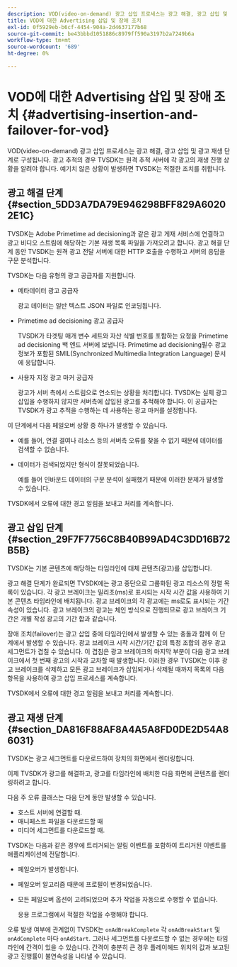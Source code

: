 ```yaml
---
description: VOD(video-on-demand) 광고 삽입 프로세스는 광고 해결, 광고 삽입 및 광고 재생 단계로 구성됩니다. 광고 추적의 경우 TVSDK는 원격 추적 서버에 각 광고의 재생 진행 상황을 알려야 합니다. 예기치 않은 상황이 발생하면 TVSDK는 적절한 조치를 취합니다.
title: VOD에 대한 Advertising 삽입 및 장애 조치
exl-id: 0f5929eb-b6cf-4454-904a-2d4637177b68
source-git-commit: be43bbbd1051886c8979ff590a3197b2a7249b6a
workflow-type: tm+mt
source-wordcount: '689'
ht-degree: 0%

---
```


# VOD에 대한 Advertising 삽입 및 장애 조치 {#advertising-insertion-and-failover-for-vod}

VOD(video-on-demand) 광고 삽입 프로세스는 광고 해결, 광고 삽입 및 광고 재생 단계로 구성됩니다. 광고 추적의 경우 TVSDK는 원격 추적 서버에 각 광고의 재생 진행 상황을 알려야 합니다. 예기치 않은 상황이 발생하면 TVSDK는 적절한 조치를 취합니다.

## 광고 해결 단계 {#section_5DD3A7DA79E946298BFF829A60202E1C}

TVSDK는 Adobe Primetime ad decisioning과 같은 광고 게재 서비스에 연결하고 광고 비디오 스트림에 해당하는 기본 재생 목록 파일을 가져오려고 합니다. 광고 해결 단계 동안 TVSDK는 원격 광고 전달 서버에 대한 HTTP 호출을 수행하고 서버의 응답을 구문 분석합니다.

TVSDK는 다음 유형의 광고 공급자를 지원합니다.

* 메타데이터 광고 공급자

   광고 데이터는 일반 텍스트 JSON 파일로 인코딩됩니다.
* Primetime ad decisioning 광고 공급자

   TVSDK가 타겟팅 매개 변수 세트와 자산 식별 번호를 포함하는 요청을 Primetime ad decisioning 백 엔드 서버에 보냅니다. Primetime ad decisioning필수 광고 정보가 포함된 SMIL(Synchronized Multimedia Integration Language) 문서에 응답합니다.
* 사용자 지정 광고 마커 공급자

   광고가 서버 측에서 스트림으로 연소되는 상황을 처리합니다. TVSDK는 실제 광고 삽입을 수행하지 않지만 서버측에 삽입된 광고를 추적해야 합니다. 이 공급자는 TVSDK가 광고 추적을 수행하는 데 사용하는 광고 마커를 설정합니다.

이 단계에서 다음 페일오버 상황 중 하나가 발생할 수 있습니다.

* 예를 들어, 연결 결여나 리소스 등의 서버측 오류를 찾을 수 없기 때문에 데이터를 검색할 수 없습니다.
* 데이터가 검색되었지만 형식이 잘못되었습니다.

   예를 들어 인바운드 데이터의 구문 분석이 실패했기 때문에 이러한 문제가 발생할 수 있습니다.

TVSDK에서 오류에 대한 경고 알림을 보내고 처리를 계속합니다.

## 광고 삽입 단계 {#section_29F7F7756C8B40B99AD4C3DD16B72B5B}

TVSDK는 기본 콘텐츠에 해당하는 타임라인에 대체 콘텐츠(광고)를 삽입합니다.

광고 해결 단계가 완료되면 TVSDK에는 광고 중단으로 그룹화된 광고 리소스의 정렬 목록이 있습니다. 각 광고 브레이크는 밀리초(ms)로 표시되는 시작 시간 값을 사용하여 기본 콘텐츠 타임라인에 배치됩니다. 광고 브레이크의 각 광고에는 ms로도 표시되는 기간 속성이 있습니다. 광고 브레이크의 광고는 체인 방식으로 진행되므로 광고 브레이크 기간은 개별 작성 광고의 기간 합과 같습니다.

장애 조치(failover)는 광고 삽입 중에 타임라인에서 발생할 수 있는 충돌과 함께 이 단계에서 발생할 수 있습니다. 광고 브레이크 시작 시간/기간 값의 특정 조합의 경우 광고 세그먼트가 겹칠 수 있습니다. 이 겹침은 광고 브레이크의 마지막 부분이 다음 광고 브레이크에서 첫 번째 광고의 시작과 교차할 때 발생합니다. 이러한 경우 TVSDK는 이후 광고 브레이크를 삭제하고 모든 광고 브레이크가 삽입되거나 삭제될 때까지 목록의 다음 항목을 사용하여 광고 삽입 프로세스를 계속합니다.

TVSDK에서 오류에 대한 경고 알림을 보내고 처리를 계속합니다.

## 광고 재생 단계 {#section_DA816F88AF8A4A5A8FD0DE2D54A86031}

TVSDK는 광고 세그먼트를 다운로드하여 장치의 화면에서 렌더링합니다.

이제 TVSDK가 광고를 해결하고, 광고를 타임라인에 배치한 다음 화면에 콘텐츠를 렌더링하려고 합니다.

다음 주 오류 클래스는 다음 단계 동안 발생할 수 있습니다.

* 호스트 서버에 연결할 때.
* 매니페스트 파일을 다운로드할 때
* 미디어 세그먼트를 다운로드할 때.

TVSDK는 다음과 같은 경우에 트리거되는 알림 이벤트를 포함하여 트리거된 이벤트를 애플리케이션에 전달합니다.

* 페일오버가 발생합니다.
* 페일오버 알고리즘 때문에 프로필이 변경되었습니다.
* 모든 페일오버 옵션이 고려되었으며 추가 작업을 자동으로 수행할 수 없습니다.

   응용 프로그램에서 적절한 작업을 수행해야 합니다.

오류 발생 여부에 관계없이 TVSDK는 `onAdBreakComplete` 각 `onAdBreakStart` 및 `onAdComplete` 마다 `onAdStart`. 그러나 세그먼트를 다운로드할 수 없는 경우에는 타임라인에 간격이 있을 수 있습니다. 간격이 충분히 큰 경우 플레이헤드 위치의 값과 보고된 광고 진행률이 불연속성을 나타낼 수 있습니다.
